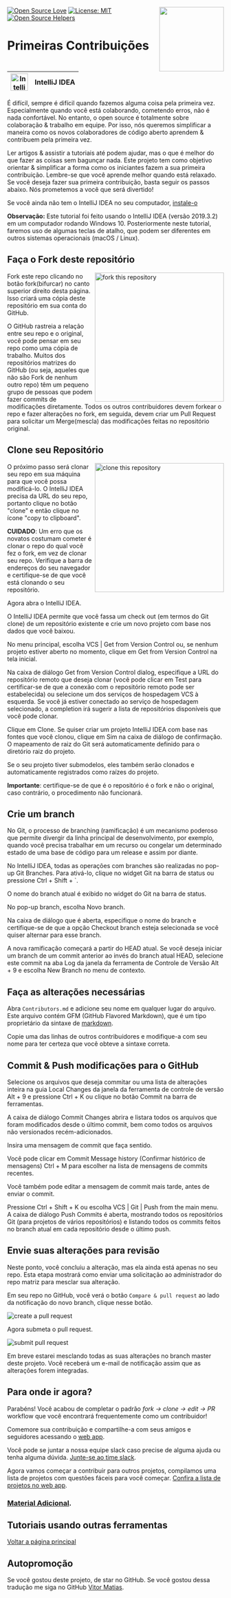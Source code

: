 [![Open Source Love](https://badges.frapsoft.com/os/v1/open-source.svg?v=103)](https://github.com/ellerbrock/open-source-badges/)
[<img align="right" width="150" src="https://github.com/firstcontributions/assets/blob/master/Readme/join-slack-team.png?raw=true">](https://join.slack.com/t/firstcontributors/shared_invite/enQtNjkxNzQwNzA2MTMwLTVhMWJjNjg2ODRlNWZhNjIzYjgwNDIyZWYwZjhjYTQ4OTBjMWM0MmFhZDUxNzBiYzczMGNiYzcxNjkzZDZlMDM)
[![License: MIT](https://img.shields.io/badge/License-MIT-green.svg)](https://opensource.org/licenses/MIT)
[![Open Source Helpers](https://www.codetriage.com/roshanjossey/first-contributions/badges/users.svg)](https://www.codetriage.com/roshanjossey/first-contributions)

# Primeiras Contribuições

| <img alt="IntelliJ IDEA" src="https://upload.wikimedia.org/wikipedia/commons/d/d5/IntelliJ_IDEA_Logo.svg" width="40"> | IntelliJ IDEA |
| ------------------------------------------------------------------------------------------------------------------------------------ | ------------------ |


É difícil, sempre é difícil quando fazemos alguma coisa pela primeira vez. Especialmente quando você está colaborando, cometendo erros, não é nada confortável. No entanto, o open source é totalmente sobre colaboração & trabalho em equipe. Por isso, nós queremos simplificar a maneira como os novos colaboradores de código aberto aprendem & contribuem pela primeira vez.

Ler artigos & assistir a tutoriais até podem ajudar, mas o que é melhor do que fazer as coisas sem bagunçar nada. Este projeto tem como objetivo orientar & simplificar a forma como os iniciantes fazem a sua primeira contribuição. Lembre-se que você aprende melhor quando está relaxado. Se você deseja fazer sua primeira contribuição, basta seguir os passos abaixo. Nós prometemos a você que será divertido!

Se você ainda não tem o IntelliJ IDEA no seu computador, [instale-o](https://www.jetbrains.com/idea/download/#section=windows)
 
**Observação:** Este tutorial foi feito usando o IntelliJ IDEA (versão 2019.3.2) em um computador rodando Windows 10. Posteriormente neste tutorial, faremos uso de algumas teclas de atalho, que podem ser diferentes em outros sistemas operacionais (macOS / Linux).


## Faça o Fork deste repositório 

<img align="right" width="300" src="https://github.com/firstcontributions/assets/blob/master/Readme/fork.png?raw=true" alt="fork this repository" />

Fork este repo clicando no botão fork(bifurcar) no canto superior direito desta página. Isso criará uma cópia deste repositório em sua conta do GitHub.
 
O GitHub rastreia a relação entre seu repo e o original, você pode pensar em seu repo como uma cópia de trabalho.
Muitos dos repositórios matrizes do GitHub (ou seja, aqueles que não são Fork de nenhum outro repo) têm um pequeno grupo de pessoas que podem fazer commits de modificações diretamente. Todos os outros contribuidores devem forkear o repo e fazer alterações no fork, em seguida, devem criar um Pull Request para solicitar um Merge(mescla) das modificações feitas no repositório original.


## Clone seu Repositório 

<img align="right" width="300" src="https://github.com/firstcontributions/assets/blob/master/Readme/clone.png?raw=true" alt="clone this repository" />

O próximo passo será clonar seu repo em sua máquina para que você possa modificá-lo. O IntelliJ IDEA precisa da URL do seu repo, portanto clique no botão "clone" e então clique no ícone "copy to clipboard".
 
**CUIDADO**: Um erro que os novatos costumam cometer é clonar o repo do qual você fez o fork, em vez de clonar seu repo. Verifique a barra de endereços do seu navegador e certifique-se de que você está clonando o seu repositório.
 
Agora abra o IntelliJ IDEA.
 
O IntelliJ IDEA permite que você fassa um check out (em termos do Git clone) de um repositório existente e crie um novo projeto com base nos dados que você baixou.
 
No menu principal, escolha VCS | Get from Version Control ou, se nenhum projeto estiver aberto no momento, clique em Get from Version Control na tela inicial.
 
Na caixa de diálogo Get from Version Control dialog, especifique a URL do repositório remoto que deseja clonar (você pode clicar em Test para certificar-se de que a conexão com o repositório remoto pode ser estabelecida) ou selecione um dos serviços de hospedagem VCS à esquerda. Se você já estiver conectado ao serviço de hospedagem selecionado, a completion irá sugerir a lista de repositórios disponíveis que você pode clonar.
 
Clique em Clone. Se quiser criar um projeto IntelliJ IDEA com base nas fontes que você clonou, clique em Sim na caixa de diálogo de confirmação. O mapeamento de raiz do Git será automaticamente definido para o diretório raiz do projeto.
 
Se o seu projeto tiver submodelos, eles também serão clonados e automaticamente registrados como raízes do projeto.
 
**Importante**: certifique-se de que é o repositório é o fork e não o original, caso contrário, o procedimento não funcionará.


## Crie um branch 

No Git, o processo de branching (ramificação) é um mecanismo poderoso que permite divergir da linha principal de desenvolvimento, por exemplo, quando você precisa trabalhar em um recurso ou congelar um determinado estado de uma base de código para um release e assim por diante.
 
No IntelliJ IDEA, todas as operações com branches são realizadas no pop-up Git Branches. Para ativá-lo, clique no widget Git na barra de status ou pressione Ctrl + Shift + `.
 
O nome do branch atual é exibido no widget do Git na barra de status.
 
No pop-up branch, escolha Novo branch.
 
Na caixa de diálogo que é aberta, especifique o nome do branch e certifique-se de que a opção Checkout branch esteja selecionada se você quiser alternar para esse branch.
 
A nova ramificação começará a partir do HEAD atual. Se você deseja iniciar um branch de um commit anterior ao invés do branch atual HEAD, selecione este commit na aba Log da janela da ferramenta de Controle de Versão Alt + 9 e escolha New Branch no menu de contexto.


## Faça as alterações necessárias
Abra ``Contributors.md`` e adicione seu nome em qualquer lugar do arquivo. Este arquivo contém GFM (GitHub Flavored Markdown), que é um tipo proprietário da sintaxe de [markdown](https://pt.wikipedia.org/wiki/Markdown).
 
Copie uma das linhas de outros contribuidores e modifique-a com seu nome para ter certeza que você obteve a sintaxe correta.


## Commit & Push modificações para o GitHub

Selecione os arquivos que deseja commitar ou uma lista de alterações inteira na guia Local Changes da janela da ferramenta de controle de versão Alt + 9 e pressione Ctrl + K ou clique no botão Commit na barra de ferramentas.
 
A caixa de diálogo Commit Changes abrira e listara todos os arquivos que foram modificados desde o último commit, bem como todos os arquivos não versionados recém-adicionados.
 
Insira uma mensagem de commit que faça sentido.
 
Você pode clicar em Commit Message history (Confirmar histórico de mensagens) Ctrl + M para escolher na lista de mensagens de commits recentes.
 
Você também pode editar a mensagem de commit mais tarde, antes de enviar o commit.
 
Pressione Ctrl + Shift + K ou escolha VCS | Git | Push from the main menu. A caixa de diálogo Push Commits é aberta, mostrando todos os repositórios Git (para projetos de vários repositórios) e listando todos os commits feitos no branch atual em cada repositório desde o último push.


## Envie suas alterações para revisão

Neste ponto, você concluiu a alteração, mas ela ainda está apenas no seu repo. Esta etapa mostrará como enviar uma solicitação ao administrador do repo matriz para mesclar sua alteração.
 
Em seu repo no GitHub, você verá o botão `Compare & pull request` ao lado da notificação do novo branch, clique nesse botão.


<img src="https://github.com/firstcontributions/assets/blob/master/Readme/compare-and-pull.png?raw=true" alt="create a pull request" />

Agora submeta o pull request. 

<img src="https://github.com/firstcontributions/assets/blob/master/Readme/submit-pull-request.png?raw=true" alt="submit pull request" />

Em breve estarei mesclando todas as suas alterações no branch master deste projeto. Você receberá um e-mail de notificação assim que as alterações forem integradas.

## Para onde ir agora?

Parabéns! Você acabou de completar o padrão _fork -> clone -> edit -> PR_ workflow que você encontrará frequentemente como um contribuidor!
 
Comemore sua contribuição e compartilhe-a com seus amigos e seguidores acessando o [web app](https://roshanjossey.github.io/first-contributions/#social-share).
 
Você pode se juntar a nossa equipe slack caso precise de alguma ajuda ou tenha alguma dúvida. [Junte-se ao time slack](https://join.slack.com/t/firstcontributors/shared_invite/enQtMzE1MTYwNzI3ODQ0LTZiMDA2OGI2NTYyNjM1MTFiNTc4YTRhZTg4OWZjMzA0ZWZmY2UxYzVkMzI1ZmVmOWI4ODdkZWQwNTM2NDVmNjY).
 
Agora vamos começar a contribuir para outros projetos, compilamos uma lista de projetos com questões fáceis para você começar. [Confira a lista de projetos no web app](https://roshanjossey.github.io/first-contributions/#project-list).
 



### [Material Adicional](../../additional-material/translations/additional-material.pt_br.md).

## Tutoriais usando outras ferramentas
[Voltar a página principal](https://github.com/firstcontributions/first-contributions/blob/master/translations/README.pt_br.md)

## Autopromoção
 
Se você gostou deste projeto, de star no GitHub. Se você gostou dessa tradução me siga no GitHub [Vitor Matias](https://github.com/VitorCMatias).

